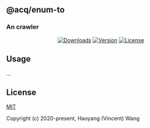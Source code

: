 ## @acq/enum-to

### An crawler

<p align="center">
  <a href="https://npmcharts.com/compare/@acq/enum-to?minimal=true"><img src="https://img.shields.io/npm/dmrepsio.svg" alt="Downloads"></a>
  <a href="https://www.npmjs.com/package/@acq/enum-to"><img src="https://img.shields.io/npm/vrepsio.svg" alt="Version"></a>
  <a href="https://www.npmjs.com/package/@acq/enum-to"><img src="https://img.shields.io/npm/lrepsio.svg" alt="License"></a>
</p>

## Usage

...

## License

[MIT](http://opensource.org/licenses/MIT)

Copyright (c) 2020-present, Haoyang (Vincent) Wang
